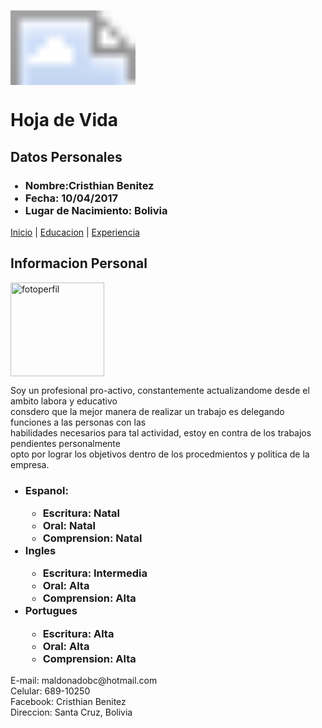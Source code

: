 <!DOCTYPE html>
<html>
  <head>
    <meta charset="utf-8">
    <meta name="viewport" content="width=device-device">
    <title>Hoja de Vida</title>
    <svg>
    <image xlink:href="img/logosvg.svg" width="200px" height="290px"></image>
    </svg>
    <h1>Hoja de Vida</h1>
  </head>


  <body>
    <h2>Datos Personales</h2>
                          <ul>
                              <h3>
                                <li>Nombre:Cristhian Benitez</li>
                                <li>Fecha: 10/04/2017</li>
                                <li>Lugar de Nacimiento: Bolivia</li>
                              </h3>
                          </ul>
          <p>
            <a href="index.html">Inicio</a> | <a href="educacion.html">Educacion</a> | <a href="experiencia.html">Experiencia</a>
          </p>
    <h2>Informacion Personal</h2>
      <img src="img/fotoperfil.jpe" height="150" width="150" alt="fotoperfil" title="foto1"/>
          <p>
            Soy un profesional pro-activo, constantemente actualizandome desde el ambito labora y educativo<br>
            consdero que la mejor manera de realizar un trabajo es delegando funciones a las personas con las<br>
            habilidades necesarios para tal actividad, estoy en contra de los trabajos pendientes personalmente<br>
            opto por lograr los objetivos dentro de los procedmientos y politica de la empresa.
          </p>
                          <ul>
                                <h3>
                                  <li>Espanol:</li>
                                      <ul>
                                          <li>Escritura:   Natal</li>
                                          <li>Oral:        Natal</li>
                                          <li>Comprension: Natal</li>
                                      </ul>
                                  <li>Ingles</li>
                                  <ul>
                                      <li>Escritura:      Intermedia</li>
                                      <li>Oral:           Alta</li>
                                      <li>Comprension:    Alta</li>
                                  </ul>
                                  <li>Portugues</li>
                                  <ul>
                                      <li>Escritura:      Alta</li>
                                      <li>Oral:           Alta</li>
                                      <li>Comprension:    Alta</li>
                                  </ul>
                                </h3>
                          </ul>
  </body>

  <footer>
    <p>
      E-mail:     maldonadobc@hotmail.com<br>
      Celular:    689-10250<br>
      Facebook:   Cristhian Benitez<br>
      Direccion:  Santa Cruz, Bolivia<br>
  </footer>

</html>
